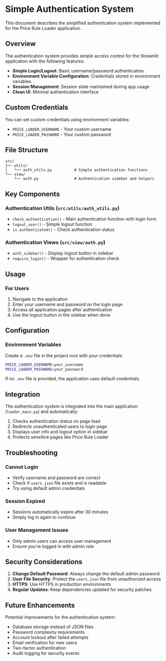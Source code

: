 # Simple Authentication System

This document describes the simplified authentication system implemented for the Price Rule Loader application.

## Overview

The authentication system provides simple access control for the Streamlit application with the following features:

- **Simple Login/Logout**: Basic username/password authentication
- **Environment Variable Configuration**: Credentials stored in environment variables
- **Session Management**: Session state maintained during app usage
- **Clean UI**: Minimal authentication interface

## Custom Credentials

You can set custom credentials using environment variables:

- `PRICE_LOADER_USERNAME` - Your custom username
- `PRICE_LOADER_PASSWORD` - Your custom password

## File Structure

```
src/
├── utils/
│   └── auth_utils.py          # Simple authentication functions
└── view/
    └── auth.py                # Authentication sidebar and helpers
```

## Key Components

### Authentication Utils (`src/utils/auth_utils.py`)
- `check_authentication()` - Main authentication function with login form
- `logout_user()` - Simple logout function
- `is_authenticated()` - Check authentication status

### Authentication Views (`src/view/auth.py`)
- `auth_sidebar()` - Display logout button in sidebar
- `require_login()` - Wrapper for authentication check

## Usage

### For Users
1. Navigate to the application
2. Enter your username and password on the login page
3. Access all application pages after authentication
4. Use the logout button in the sidebar when done

## Configuration

### Environment Variables
Create a `.env` file in the project root with your credentials:

```bash
PRICE_LOADER_USERNAME=your_username
PRICE_LOADER_PASSWORD=your_password
```

If no `.env` file is provided, the application uses default credentials.

## Integration

The authentication system is integrated into the main application (`loader_main.py`) and automatically:

1. Checks authentication status on page load
2. Redirects unauthenticated users to login page
3. Displays user info and logout option in sidebar
4. Protects sensitive pages like Price Rule Loader

## Troubleshooting

### Cannot Login
- Verify username and password are correct
- Check if `users.json` file exists and is readable
- Try using default admin credentials

### Session Expired
- Sessions automatically expire after 30 minutes
- Simply log in again to continue

### User Management Issues
- Only admin users can access user management
- Ensure you're logged in with admin role

## Security Considerations

1. **Change Default Password**: Always change the default admin password
2. **User File Security**: Protect the `users.json` file from unauthorized access
3. **HTTPS**: Use HTTPS in production environments
4. **Regular Updates**: Keep dependencies updated for security patches

## Future Enhancements

Potential improvements for the authentication system:

- Database storage instead of JSON files
- Password complexity requirements
- Account lockout after failed attempts
- Email verification for new users
- Two-factor authentication
- Audit logging for security events
